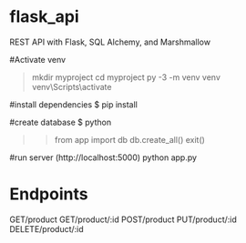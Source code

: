 # flask_api
REST API with Flask, SQL Alchemy, and Marshmallow

#Activate venv
> mkdir myproject
> cd myproject
> py -3 -m venv venv
> venv\Scripts\activate

#install dependencies
$ pip install 

#create database
$ python
>> from app import db
>> db.create_all()
>> exit()

#run server (http://localhost:5000)
python app.py

# Endpoints
GET/product
GET/product/:id
POST/product
PUT/product/:id
DELETE/product/:id

